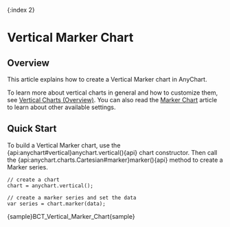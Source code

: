 {:index 2}
# Vertical Marker Chart

## Overview

This article explains how to create a Vertical Marker chart in AnyChart.

To learn more about vertical charts in general and how to customize them, see [Vertical Charts (Overview)](Overview). You can also read the [Marker Chart](../Marker_Chart) article to learn about other available settings.

## Quick Start

To build a Vertical Marker chart, use the {api:anychart#vertical}anychart.vertical(){api} chart constructor. Then call the {api:anychart.charts.Cartesian#marker}marker(){api} method to create a Marker series.

```
// create a chart
chart = anychart.vertical();

// create a marker series and set the data
var series = chart.marker(data);
```

{sample}BCT\_Vertical\_Marker\_Chart{sample}